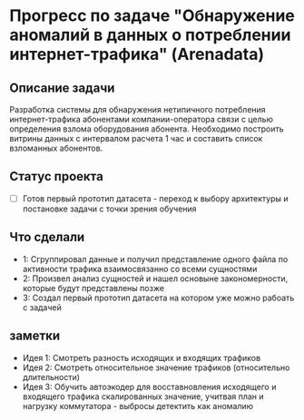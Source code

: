 # Прогресс по задаче "Обнаружение аномалий в данных о потреблении интернет-трафика" (Arenadata)

## Описание задачи

Разработка системы для обнаружения нетипичного потребления интернет-трафика абонентами компании-оператора связи с целью определения взлома оборудования абонента. Необходимо построить витрины данных с интервалом расчета 1 час и составить список взломанных абонентов.

## Статус проекта

- [ ]  Готов первый прототип датасета - переход к выбору архитектуры и постановке задачи с точки зрения обучения
## Что сделали

- 1: Сгруппировал данные и получил представление одного файла по активности трафика взаимосвязанно со всеми сущностями 
- 2: Произвел анализ сущностей и нашел основыне закономерности, которые будут представлены позже
- 3: Создал первый прототип датасета на котором уже можно рабоать с задачей


## заметки

- Идея 1: Смотреть разность исходящих и входящих трафиков
- Идея 2: Смотреть относительное значение трафиков (относительно длительности)
- Идея 3: Обучить автоэкодер для восставновления исходящего и входящего трафика скалированных значение, учитвая план и нагрузку коммутатора - выбросы детектить как аномалию
